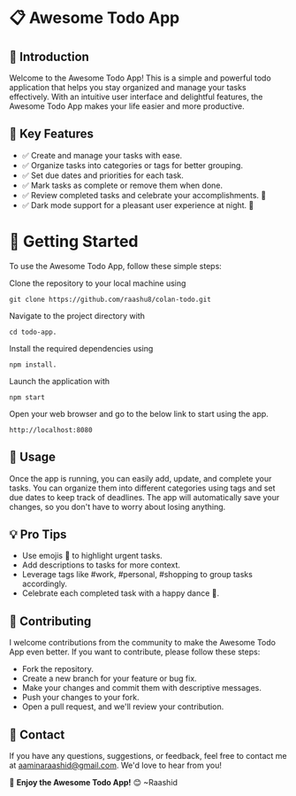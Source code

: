 # 📋 Awesome Todo App

## 📅 Introduction

Welcome to the Awesome Todo App! This is a simple and powerful todo application that helps you stay organized and manage your tasks effectively. With an intuitive user interface and delightful features, the Awesome Todo App makes your life easier and more productive.

## 🌟 Key Features

- ✅ Create and manage your tasks with ease.
- ✅ Organize tasks into categories or tags for better grouping.
- ✅ Set due dates and priorities for each task.
- ✅ Mark tasks as complete or remove them when done.
- ✅ Review completed tasks and celebrate your accomplishments. 🎉
- ✅ Dark mode support for a pleasant user experience at night. 🌙

# 🚀 Getting Started

To use the Awesome Todo App, follow these simple steps:

Clone the repository to your local machine using 
```
git clone https://github.com/raashu8/colan-todo.git
```
Navigate to the project directory with 
```
cd todo-app.
```
Install the required dependencies using 
```
npm install.
```
Launch the application with
```
npm start
```
Open your web browser and go to the below link to start using the app.
```
http://localhost:8080
```
## 📝 Usage

Once the app is running, you can easily add, update, and complete your tasks. You can organize them into different categories using tags and set due dates to keep track of deadlines. The app will automatically save your changes, so you don't have to worry about losing anything.

## 💡 Pro Tips

- Use emojis 🚀 to highlight urgent tasks.
- Add descriptions to tasks for more context.
- Leverage tags like #work, #personal, #shopping to group tasks accordingly.
- Celebrate each completed task with a happy dance 💃.

## 🤝 Contributing

I welcome contributions from the community to make the Awesome Todo App even better. If you want to contribute, please follow these steps:

- Fork the repository.
- Create a new branch for your feature or bug fix.
- Make your changes and commit them with descriptive messages.
- Push your changes to your fork.
- Open a pull request, and we'll review your contribution.

## 📧 Contact

If you have any questions, suggestions, or feedback, feel free to contact me at aaminaraashid@gmail.com. We'd love to hear from you!

🌟 **Enjoy the Awesome Todo App!** 😊
~Raashid
